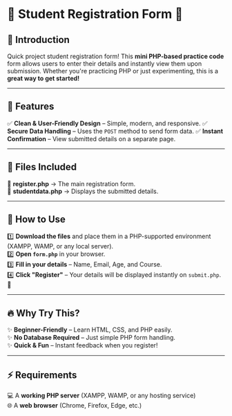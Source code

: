 # 🌟 Student Registration Form 🌟

## 🚀 Introduction
Quick project student registration form! This **mini PHP-based practice code** form allows users to enter their details and instantly view them upon submission. Whether you're practicing PHP or just experimenting, this is a **great way to get started!**

---

## 🎯 Features
✅ **Clean & User-Friendly Design** – Simple, modern, and responsive.
✅ **Secure Data Handling** – Uses the `POST` method to send form data.
✅ **Instant Confirmation** – View submitted details on a separate page.

---

## 📂 Files Included
📄 **register.php** → The main registration form.  
📄 **studentdata.php** → Displays the submitted details.

---

## 📌 How to Use
1️⃣ **Download the files** and place them in a PHP-supported environment (XAMPP, WAMP, or any local server).  
2️⃣ **Open `form.php`** in your browser.  
3️⃣ **Fill in your details** – Name, Email, Age, and Course.  
4️⃣ **Click "Register"** – Your details will be displayed instantly on `submit.php`. 🎉

---

## 🔥 Why Try This?
✨ **Beginner-Friendly** – Learn HTML, CSS, and PHP easily.  
✨ **No Database Required** – Just simple PHP form handling.  
✨ **Quick & Fun** – Instant feedback when you register!  

---

## ⚡ Requirements
💻 A **working PHP server** (XAMPP, WAMP, or any hosting service)  
🌐 A **web browser** (Chrome, Firefox, Edge, etc.)  
